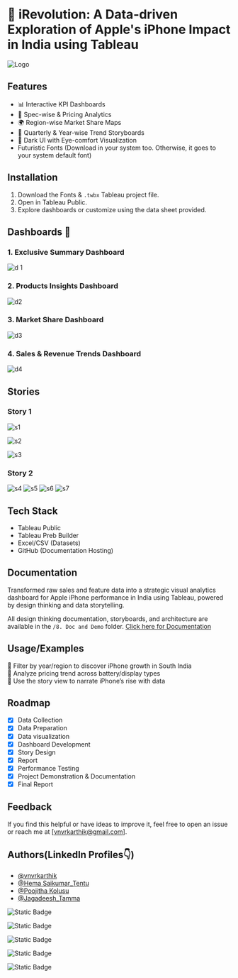 # 📱 iRevolution: A Data-driven Exploration of Apple's iPhone Impact in India using Tableau


![Logo](https://wallpapers.com/images/hd/gradient-apple-logo-cxx699meb8bluoyw.jpg)



## Features
- 📊 Interactive KPI Dashboards
- 🧠 Spec-wise & Pricing Analytics 
- 🌍 Region-wise Market Share Maps
- 📅 Quarterly & Year-wise Trend Storyboards
- 🎨 Dark UI with Eye-comfort Visualization
- Futuristic Fonts (Download in your system too. Otherwise, it goes to your system default font)

## Installation
1. Download the Fonts &  `.twbx` Tableau project file.
2. Open in Tableau Public.
3. Explore dashboards or customize using the data sheet provided.

## Dashboards 📸

### 1. Exclusive Summary Dashboard 
![d 1](https://i.ibb.co/0VdbBnSj/Dashboard-1.png)

### 2. Products Insights Dashboard
![d2](https://i.ibb.co/bjW957yt/Dashboard-2.png)

### 3. Market Share Dashboard
![d3](https://i.ibb.co/RTz4HnG2/Dashboard-4.png)

### 4. Sales & Revenue Trends Dashboard
![d4](https://i.ibb.co/wNy8T6yV/Dashboard-4.png)

## Stories

### Story 1
![s1](https://i.ibb.co/Pzc5SqCs/Story1-1.png)

![s2](https://i.ibb.co/1YCVmkw0/Story1-2.png)

![s3](https://i.ibb.co/TyMJLM5/Story1-3.png)

### Story 2
![s4](https://i.ibb.co/S4LCJmf0/Story2-1.png)
![s5](https://i.ibb.co/99nY0zX6/Story2-2.png)
![s6](https://i.ibb.co/ycF45HsD/Story2-3.png)
![s7](https://i.ibb.co/zHB15PRY/Story2-4.png)
## Tech Stack

- Tableau Public  
- Tableau Preb Builder
- Excel/CSV (Datasets)  
- GitHub (Documentation Hosting)



## Documentation

Transformed raw sales and feature data into a strategic visual analytics dashboard for Apple iPhone performance in India using Tableau, powered by design thinking and data storytelling.

All design thinking documentation, storyboards, and architecture are available in the `/8. Doc and Demo` folder.
[ Click here for Documentation](https://drive.google.com/file/d/15AN1bvYyUA-HEF-wuXahXbG53zrtS0wa/view?usp=drive_link)

## Usage/Examples
📌 Filter by year/region to discover iPhone growth in South India  
📌 Analyze pricing trend across battery/display types  
📌 Use the story view to narrate iPhone’s rise with data  

## Roadmap
- [x] Data Collection  
- [x] Data Preparation
- [x] Data visualization 
- [x] Dashboard Development  
- [x] Story Design  
- [x] Report
- [x] Performance Testing
- [x] Project Demonstration & Documentation
- [x] Final Report

## Feedback

If you find this helpful or have ideas to improve it, feel free to open an issue or reach me at [vnvrkarthik@gmail.com].


## Authors(LinkedIn Profiles👇)

- [@vnvrkarthik](https://www.linkedin.com/in/vnvrkarthik/) 
- [@Hema Saikumar_Tentu](https://www.linkedin.com/in/hema-sai-kumar-tentu-910971319?utm_source=share&utm_campaign=share_via&utm_content=profile&utm_medium=android_app)
- [@Poojitha Kolusu](https://www.linkedin.com/in/poojitha-kolusu-25820b2ab?utm_source=share&utm_campaign=share_via&utm_content=profile&utm_medium=android_app)
- [@Jagadeesh_Tamma](https://www.linkedin.com/in/tamma-jagadeesh-3619372bb?utm_source=share&utm_campaign=share_via&utm_content=profile&utm_medium=android_app)




![Static Badge](https://img.shields.io/badge/Tableau-1c0c6f?style=plastic) 

![Static Badge](https://img.shields.io/badge/Data_Visualization-310a59?style=plastic)

![Static Badge](https://img.shields.io/badge/Data_Analysis-360421?style=plastic)

![Static Badge](https://img.shields.io/badge/Dashboards_&_Stories-300520?style=plastic)

![Static Badge](https://img.shields.io/badge/UI/UX-0a0420?style=plastic)

